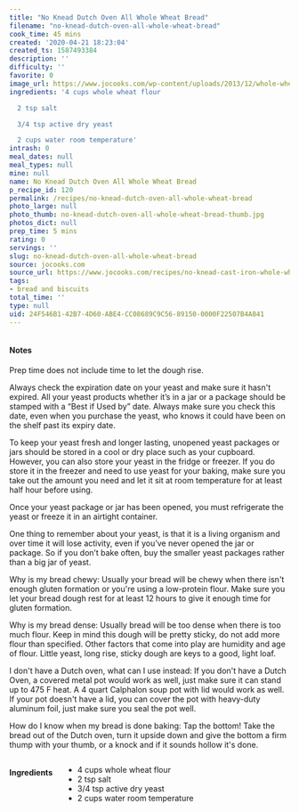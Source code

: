 ```yaml
---
title: "No Knead Dutch Oven All Whole Wheat Bread"
filename: "no-knead-dutch-oven-all-whole-wheat-bread"
cook_time: 45 mins
created: '2020-04-21 18:23:04'
created_ts: 1587493384
description: ''
difficulty: ''
favorite: 0
image_url: https://www.jocooks.com/wp-content/uploads/2013/12/whole-wheat-cast-iron-bread-1-3-125x125.jpg
ingredients: '4 cups whole wheat flour

  2 tsp salt

  3/4 tsp active dry yeast

  2 cups water room temperature'
intrash: 0
meal_dates: null
meal_types: null
mine: null
name: No Knead Dutch Oven All Whole Wheat Bread
p_recipe_id: 120
permalink: /recipes/no-knead-dutch-oven-all-whole-wheat-bread
photo_large: null
photo_thumb: no-knead-dutch-oven-all-whole-wheat-bread-thumb.jpg
photos_dict: null
prep_time: 5 mins
rating: 0
servings: ''
slug: no-knead-dutch-oven-all-whole-wheat-bread
source: jocooks.com
source_url: https://www.jocooks.com/recipes/no-knead-cast-iron-whole-wheat-bread/
tags:
- bread and biscuits
total_time: ''
type: null
uid: 24F546B1-42B7-4D60-ABE4-CC08689C9C56-89150-0000F22507B4A841
---
```

<div class="large-8 medium-7 columns" id="writeup">		<div id="notes"><h4>Notes</h4>
<div class="box box-notes"><p>Prep time does not include time to let the dough rise.</p>
<p>Always check the expiration date on your yeast and make sure it hasn't expired. All your yeast products whether it’s in a jar or a package should be stamped with a “Best if Used by” date. Always make sure you check this date, even when you purchase the yeast, who knows it could have been on the shelf past its expiry date.</p>
<p>To keep your yeast fresh and longer lasting, unopened yeast packages or jars should be stored in a cool or dry place such as your cupboard. However, you can also store your yeast in the fridge or freezer. If you do store it in the freezer and need to use yeast for your baking, make sure you take out the amount you need and let it sit at room temperature for at least half hour before using.</p>
<p>Once your yeast package or jar has been opened, you must refrigerate the yeast or freeze it in an airtight container.</p>
<p>One thing to remember about your yeast, is that it is a living organism and over time it will lose activity, even if you’ve never opened the jar or package. So if you don’t bake often, buy the smaller yeast packages rather than a big jar of yeast.</p>
<p>Why is my bread chewy: Usually your bread will be chewy when there isn't enough gluten formation or you're using a low-protein flour. Make sure you let your bread dough rest for at least 12 hours to give it enough time for gluten formation.</p>
<p>Why is my bread dense: Usually bread will be too dense when there is too much flour. Keep in mind this dough will be pretty sticky, do not add more flour than specified. Other factors that come into play are humidity and age of flour. Little yeast, long rise, sticky dough are keys to a good, light loaf.</p>
<p>I don't have a Dutch oven, what can I use instead: If you don't have a Dutch Oven, a covered metal pot would work as well, just make sure it can stand up to 475 F heat. A 4 quart Calphalon soup pot with lid would work as well. If your pot doesn't have a lid, you can cover the pot with heavy-duty aluminum foil, just make sure you seal the pot well.</p>
<p>How do I know when my bread is done baking: Tap the bottom! Take the bread out of the Dutch oven, turn it upside down and give the bottom a firm thump with your thumb, or a knock and if it sounds hollow it's done.</p>
</div></div>	</div><!-- #writeup -->
</div><!-- #row-one -->
<div class="row" id="row-two">	<div class="medium-4 small-5 columns" id="ingredients"><h4>Ingredients</h4><div class="box box-ingredients content"><ul>
<li>4 cups whole wheat flour</li>
<li>2 tsp salt</li>
<li>3/4 tsp active dry yeast</li>
<li>2 cups water room temperature</li>
</ul>
</div>	</div>	<div class="medium-6 small-7 columns" id="directions">	</div>